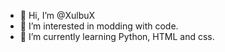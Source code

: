 - 👋 Hi, I’m @XulbuX
- 👀 I’m interested in modding with code.
- 🌱 I’m currently learning Python, HTML and css.

<!---
XulbuX-dev/XulbuX-dev is a ✨ special ✨ repository because its `README.md` (this file) appears on your GitHub profile.
You can click the Preview link to take a look at your changes.
--->
